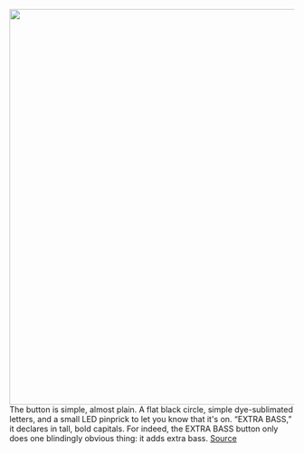 <img src='https://cdn.vox-cdn.com/thumbor/pdd9-PIqyZbC6KS5KAMN4X3Y2K0=/0x0:2040x1360/1200x800/filters:focal(857x517:1183x843)/cdn.vox-cdn.com/uploads/chorus_image/image/70030668/akrales_210916_4737_0043.0.jpg' width='700px' /><br/>
The button is simple, almost plain. A flat black circle, simple dye-sublimated letters, and a small LED pinprick to let you know that it's on. “EXTRA BASS,” it declares in tall, bold capitals. For indeed, the EXTRA BASS button only does one blindingly obvious thing: it adds extra bass.
<a href='https://www.theverge.com/2021/10/22/22732447/sony-extra-bass-party-speaker-button-loud-design'> Source <a/>